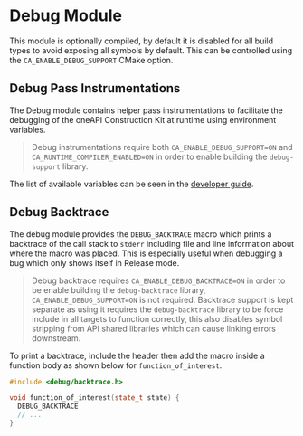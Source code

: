 # Debug Module

This module is optionally compiled, by default it is disabled for all build
types to avoid exposing all symbols by default. This can be controlled using
the `CA_ENABLE_DEBUG_SUPPORT` CMake option.

## Debug Pass Instrumentations

The Debug module contains helper pass instrumentations to facilitate the
debugging of the oneAPI Construction Kit at runtime using environment variables.

> Debug instrumentations require both `CA_ENABLE_DEBUG_SUPPORT=ON` and
> `CA_RUNTIME_COMPILER_ENABLED=ON` in order to enable building the
> `debug-support` library.

The list of available variables can be seen in the [developer
guide](../developer-guide.md#llvm-pass-instrumentations).

## Debug Backtrace

The debug module provides the `DEBUG_BACKTRACE` macro which prints a backtrace
of the call stack to `stderr` including file and line information about where
the macro was placed. This is especially useful when debugging a bug which only
shows itself in Release mode.

> Debug backtrace requires `CA_ENABLE_DEBUG_BACKTRACE=ON` in order to be enable
> building the `debug-backtrace` library, `CA_ENABLE_DEBUG_SUPPORT=ON` is not
> required. Backtrace support is kept separate as using it requires the
> `debug-backtrace` library to be force include in all targets to function
> correctly, this also disables symbol stripping from API shared libraries which
> can cause linking errors downstream.

To print a backtrace, include the header then add the macro inside a function
body as shown below for `function_of_interest`.

```cpp
#include <debug/backtrace.h>

void function_of_interest(state_t state) {
  DEBUG_BACKTRACE
  // ...
}
```

